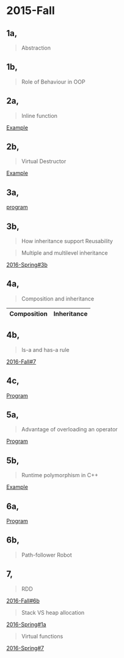 # 2015-Fall

## 1a,

>Abstraction

## 1b,

>Role of Behaviour in OOP

## 2a,

>Inline function

[Example]()

## 2b,

>Virtual Destructor

[Example]()

## 3a,

[program]()

## 3b,

>How inheritance support Reusability

>Multiple and multilevel inheritance

[2016-Spring#3b]()

## 4a,

>Composition and inheritance

|**Composition**|**Inheritance**|
|--|--|

## 4b,

>Is-a and has-a rule

[2016-Fall#7]()

## 4c,

[Program]()

## 5a,

>Advantage of overloading an operator

[Program]()

## 5b,

>Runtime polymorphism in C++

[Example]()

## 6a,

[Program]()

## 6b,

>Path-follower Robot

## 7,

>RDD

[2016-Fall#6b]()

>Stack VS heap allocation

[2016-Spring#1a]()

>Virtual functions

[2016-Spring#7]()